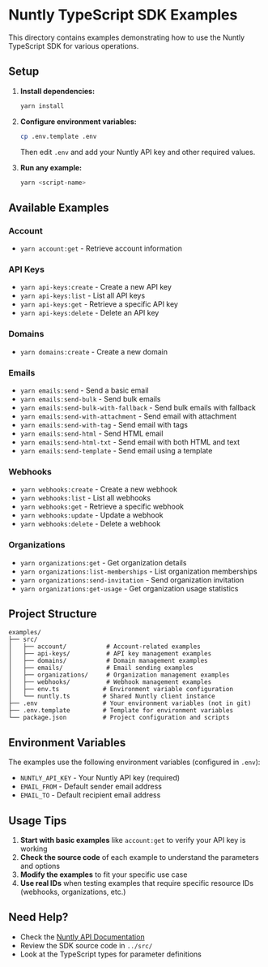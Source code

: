 # Nuntly TypeScript SDK Examples

This directory contains examples demonstrating how to use the Nuntly TypeScript SDK for various operations.

## Setup

1. **Install dependencies:**

   ```bash
   yarn install
   ```

2. **Configure environment variables:**

   ```bash
   cp .env.template .env
   ```

   Then edit `.env` and add your Nuntly API key and other required values.

3. **Run any example:**
   ```bash
   yarn <script-name>
   ```

## Available Examples

### Account

- `yarn account:get` - Retrieve account information

### API Keys

- `yarn api-keys:create` - Create a new API key
- `yarn api-keys:list` - List all API keys
- `yarn api-keys:get` - Retrieve a specific API key
- `yarn api-keys:delete` - Delete an API key

### Domains

- `yarn domains:create` - Create a new domain

### Emails

- `yarn emails:send` - Send a basic email
- `yarn emails:send-bulk` - Send bulk emails
- `yarn emails:send-bulk-with-fallback` - Send bulk emails with fallback
- `yarn emails:send-with-attachment` - Send email with attachment
- `yarn emails:send-with-tag` - Send email with tags
- `yarn emails:send-html` - Send HTML email
- `yarn emails:send-html-txt` - Send email with both HTML and text
- `yarn emails:send-template` - Send email using a template

### Webhooks

- `yarn webhooks:create` - Create a new webhook
- `yarn webhooks:list` - List all webhooks
- `yarn webhooks:get` - Retrieve a specific webhook
- `yarn webhooks:update` - Update a webhook
- `yarn webhooks:delete` - Delete a webhook

### Organizations

- `yarn organizations:get` - Get organization details
- `yarn organizations:list-memberships` - List organization memberships
- `yarn organizations:send-invitation` - Send organization invitation
- `yarn organizations:get-usage` - Get organization usage statistics

## Project Structure

```
examples/
├── src/
│   ├── account/           # Account-related examples
│   ├── api-keys/          # API key management examples
│   ├── domains/           # Domain management examples
│   ├── emails/            # Email sending examples
│   ├── organizations/     # Organization management examples
│   ├── webhooks/          # Webhook management examples
│   ├── env.ts            # Environment variable configuration
│   └── nuntly.ts         # Shared Nuntly client instance
├── .env                  # Your environment variables (not in git)
├── .env.template         # Template for environment variables
└── package.json          # Project configuration and scripts
```

## Environment Variables

The examples use the following environment variables (configured in `.env`):

- `NUNTLY_API_KEY` - Your Nuntly API key (required)
- `EMAIL_FROM` - Default sender email address
- `EMAIL_TO` - Default recipient email address

## Usage Tips

1. **Start with basic examples** like `account:get` to verify your API key is working
2. **Check the source code** of each example to understand the parameters and options
3. **Modify the examples** to fit your specific use case
4. **Use real IDs** when testing examples that require specific resource IDs (webhooks, organizations, etc.)

## Need Help?

- Check the [Nuntly API Documentation](https://developers.nuntly.com/api-reference/getting-started)
- Review the SDK source code in `../src/`
- Look at the TypeScript types for parameter definitions
